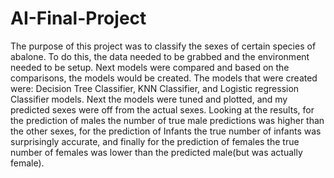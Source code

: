 # AI-Final-Project
The purpose of this project was to classify the sexes of certain species of abalone. To do this, the data needed to be grabbed and the environment needed to be setup. Next models were compared and based on the comparisons, the models would be created. The models that were created were: Decision Tree Classifier, KNN Classifier, and Logistic regression Classifier models. Next the models were tuned and plotted, and my predicted sexes were off from the actual sexes. Looking at the results, for the prediction of males the number of true male predictions was higher than the other sexes, for the prediction of Infants the true number of infants was surprisingly accurate, and finally for the prediction of females the true number of females was lower than the predicted male(but was actually female).
